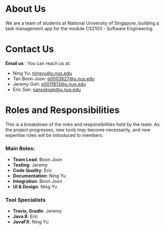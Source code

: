 # About Us

We are a team of students at National University of Singapore, building a task management app for the module CS2103 - Software Engineering.

# Contact Us

**Email us** : You can reach us at:
* Ning Yu: [ningyu@u.nus.edu](ningyu@u.nus.edu)
* Tan Boon Joon: [e0003827@u.nus.edu](e0003827@u.nus.edu)
* Jeremy Goh: [e0011813@u.nus.edu](e0011813@u.nus.edu)
* Eric San: [sansoksan@u.nus.edu](sansoksan@u.nus.edu)

# Roles and Responsibilities

This is a breakdown of the roles and responsibilities held by the team. As the project progresses, new tools may become necessarily, and new expertise roles will be introduced to members.

### Main Roles:
* **Team Lead**: Boon Joon
* **Testing**: Jeremy
* **Code Quality**: Eric
* **Documentation**: Ning Yu
* **Integration**: Boon Joon
* **UI & Design**: Ning Yu

### Tool Specialists
* **Travis, Gradle**: Jeremy
* **Java 8**: Eric
* **JavaFX**: Ning Yu
